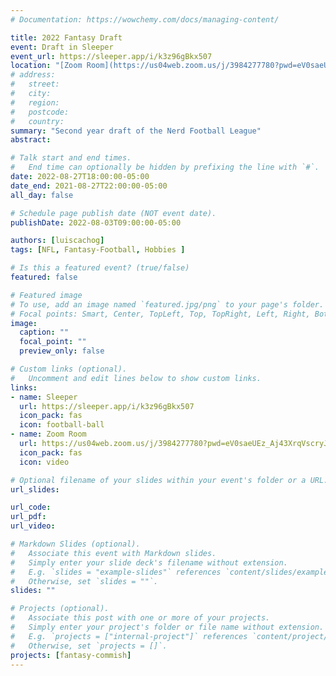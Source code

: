 ```yaml
---
# Documentation: https://wowchemy.com/docs/managing-content/

title: 2022 Fantasy Draft
event: Draft in Sleeper
event_url: https://sleeper.app/i/k3z96gBkx507
location: "[Zoom Room](https://us04web.zoom.us/j/3984277780?pwd=eV0saeUEz_Aj43XrqVscryJQrC9hKf.1)"
# address:
#   street:
#   city:
#   region:
#   postcode:
#   country:
summary: "Second year draft of the Nerd Football League"
abstract:

# Talk start and end times.
#   End time can optionally be hidden by prefixing the line with `#`.
date: 2022-08-27T18:00:00-05:00
date_end: 2021-08-27T22:00:00-05:00
all_day: false

# Schedule page publish date (NOT event date).
publishDate: 2022-08-03T09:00:00-05:00

authors: [luiscachog]
tags: [NFL, Fantasy-Football, Hobbies ]

# Is this a featured event? (true/false)
featured: false

# Featured image
# To use, add an image named `featured.jpg/png` to your page's folder.
# Focal points: Smart, Center, TopLeft, Top, TopRight, Left, Right, BottomLeft, Bottom, BottomRight.
image:
  caption: ""
  focal_point: ""
  preview_only: false

# Custom links (optional).
#   Uncomment and edit lines below to show custom links.
links:
- name: Sleeper
  url: https://sleeper.app/i/k3z96gBkx507
  icon_pack: fas
  icon: football-ball
- name: Zoom Room
  url: https://us04web.zoom.us/j/3984277780?pwd=eV0saeUEz_Aj43XrqVscryJQrC9hKf.1
  icon_pack: fas
  icon: video

# Optional filename of your slides within your event's folder or a URL.
url_slides:

url_code:
url_pdf:
url_video:

# Markdown Slides (optional).
#   Associate this event with Markdown slides.
#   Simply enter your slide deck's filename without extension.
#   E.g. `slides = "example-slides"` references `content/slides/example-slides.md`.
#   Otherwise, set `slides = ""`.
slides: ""

# Projects (optional).
#   Associate this post with one or more of your projects.
#   Simply enter your project's folder or file name without extension.
#   E.g. `projects = ["internal-project"]` references `content/project/deep-learning/index.md`.
#   Otherwise, set `projects = []`.
projects: [fantasy-commish]
---
```

